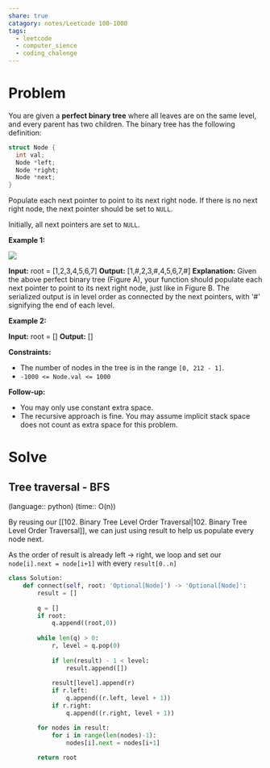 ```yaml
---
share: true
catagory: notes/Leetcode 100-1000
tags:
  - leetcode
  - computer_sience
  - coding_chalenge
---
```


# Problem

You are given a **perfect binary tree** where all leaves are on the same level, and every parent has two children. The binary tree has the following definition:
```c
struct Node {
  int val;
  Node *left;
  Node *right;
  Node *next;
}
```
Populate each next pointer to point to its next right node. If there is no next right node, the next pointer should be set to `NULL`.

Initially, all next pointers are set to `NULL`.

**Example 1:**

![](https://assets.leetcode.com/uploads/2019/02/14/116_sample.png)

**Input:** root = [1,2,3,4,5,6,7]
**Output:** [1,#,2,3,#,4,5,6,7,#]
**Explanation:** Given the above perfect binary tree (Figure A), your function should populate each next pointer to point to its next right node, just like in Figure B. The serialized output is in level order as connected by the next pointers, with '#' signifying the end of each level.

**Example 2:**

**Input:** root = []
**Output:** []

**Constraints:**

- The number of nodes in the tree is in the range `[0, 212 - 1]`.
- `-1000 <= Node.val <= 1000`

**Follow-up:**

- You may only use constant extra space.
- The recursive approach is fine. You may assume implicit stack space does not count as extra space for this problem.

# Solve

## Tree traversal - BFS
(language:: python) (time:: O(n))

By reusing our [[102. Binary Tree Level Order Traversal|102. Binary Tree Level Order Traversal]], we can just using result to help us populate every node next.

As the order of result is already left -> right, we loop and set our
`node[i].next = node[i+1]` with every `result[0..n]`

```python
class Solution:
    def connect(self, root: 'Optional[Node]') -> 'Optional[Node]':
        result = []
        
        q = []
        if root:
            q.append((root,0))
            
        while len(q) > 0:
            r, level = q.pop(0)
            
            if len(result) - 1 < level:
                result.append([])
            
            result[level].append(r)
            if r.left:
                q.append((r.left, level + 1))
            if r.right:
                q.append((r.right, level + 1))

        for nodes in result:
            for i in range(len(nodes)-1):
                nodes[i].next = nodes[i+1]
            
        return root
```
